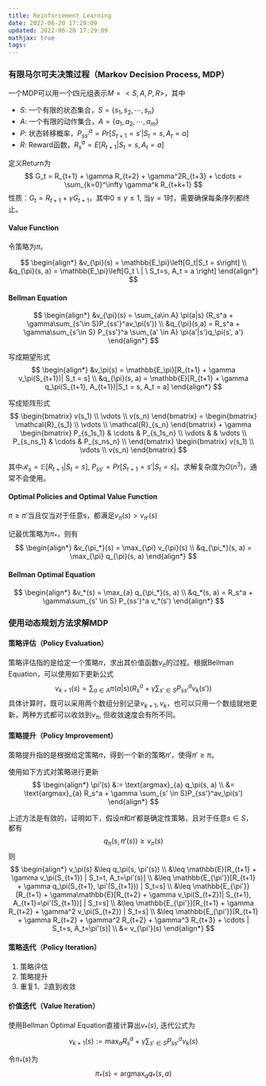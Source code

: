 ```yaml
---
title: Reinforcement Learning
date: 2022-06-20 17:29:09
updated: 2022-06-20 17:29:09
mathjax: true
tags:
---
```


###  有限马尔可夫决策过程（Markov Decision Process, MDP）

一个MDP可以用一个四元组表示$M = < S, A, P, R>$，其中
+ *S*: 一个有限的状态集合，$S = \{s_1, s_2, \cdots, s_n\}$
+ *A*: 一个有限的动作集合，$A = \{a_1, a_2, \cdots, a_m\}$
+ *P*: 状态转移概率，$P_{ss'}^a = Pr\left[S_{t+1} = s' | S_t = s, A_t = a\right]$
+ *R*: Reward函数，$R_s^a = E\left[R_{t+1} | S_t = s, A_t = a\right]$

定义Return为
$$
    G_t = R_{t+1} + \gamma R_{t+2} + \gamma^2R_{t+3} + \cdots = \sum_{k=0}^\infty \gamma^k R_{t+k+1}
$$
性质：$G_t = R_{t+1} + \gamma G_{t+1}$，其中$0 \leq \gamma \leq 1$, 当$\gamma=1$时，需要确保每条序列都终止。
<!-- more -->

#### Value Function

令策略为$\pi$。

$$
\begin{align*}
    &v_{\pi}(s) = \mathbb{E_\pi}\left[G_t|S_t = s\right] \\
    &q_{\pi}(s, a) = \mathbb{E_\pi}\left[G_t \ | \ S_t=s, A_t = a \right]
\end{align*}
$$

#### Bellman Equation

$$
\begin{align*}
    &v_{\pi}(s) = \sum_{a\in A} \pi(a|s) (R_s^a + \gamma\sum_{s'\in S}P_{ss'}^av_\pi(s')) \\
    &q_{\pi}(s,a) = R_s^a + \gamma\sum_{s'\in S} P_{ss'}^a \sum_{a' \in A} \pi(a'|s')q_\pi(s', a')
\end{align*}
$$

写成期望形式
$$
\begin{align*}
    &v_\pi(s) = \mathbb{E_\pi}[R_{t+1} + \gamma v_\pi(S_{t+1})| S_t = s] \\
    &q_{\pi}(s, a) = \mathbb{E}[R_{t+1} + \gamma q_\pi(S_{t+1}, A_{t+1})|S_t = s, A_t = a]
\end{align*}
$$

写成矩阵形式
$$
\begin{bmatrix}
    v(s_1) \\
    \vdots \\
    v(s_n)
\end{bmatrix} = 
\begin{bmatrix}
    \mathcal{R}_{s_1} \\
    \vdots \\
    \mathcal{R}_{s_n}
\end{bmatrix} + \gamma
\begin{bmatrix}
    P_{s_1s_1} & \cdots & P_{s_1s_n} \\
    \vdots & & \vdots \\
    P_{s_ns_1} & \cdots & P_{s_ns_n} \\
\end{bmatrix}
\begin{bmatrix}
    v(s_1) \\
    \vdots \\
    v(s_n) 
\end{bmatrix}
$$

其中$\mathcal{R}_s = \mathbb{E}[R_{t+1} | S_t = s]$, $P_{ss'} = Pr[S_{t+1}=s' | S_t = s]$。求解复杂度为$O(n^3)$，通常不会使用。

#### Optimal Policies and Optimal Value Function

$\pi \geq \pi'$当且仅当对于任意s，都满足$v_\pi(s) > v_{\pi'}(s)$

记最优策略为$\pi_{*}$，则有
$$
\begin{align*}
    &v_{\pi_*}(s) = \max_{\pi} v_{\pi}(s) \\
    &q_{\pi_*}(s, a) = \max_{\pi} q_{\pi}(s, a)
\end{align*}
$$

#### Bellman Optimal Equation

$$
\begin{align*}
    &v_*(s) = \max_{a} q_{\pi_*}(s, a) \\
    &q_*(s, a) = R_s^a + \gamma\sum_{s' \in S} P_{ss'}^a v_*(s')
\end{align*}
$$

### 使用动态规划方法求解MDP

#### 策略评估（Policy Evaluation）

策略评估指的是给定一个策略$\pi$，求出其价值函数$v_\pi$的过程。根据Bellman Equation，可以使用如下更新公式
$$
    v_{k+1}(s) = \sum_{a\in A} \pi(a|s) (R_s^a + \gamma\sum_{s'\in S}P_{ss'}^av_k(s'))
$$
具体计算时，既可以采用两个数组分别记录$v_{k+1}, v_k$，也可以只用一个数组就地更新，两种方式都可以收敛到$v_\pi$, 但收敛速度会有所不同。

#### 策略提升（Policy Improvement）

策略提升指的是根据给定策略$\pi$，得到一个新的策略$\pi'$，使得$\pi' \geq \pi$。

使用如下方式对策略进行更新
$$
\begin{align*}
    \pi'(s) &:= \text{argmax}_{a} q_\pi(s, a) \\
            &= \text{argmax}_{a} R_s^a + \gamma \sum_{s' \in S}P_{ss'}^av_\pi(s')
\end{align*}
$$

上述方法是有效的，证明如下，假设$\pi$和$\pi'$都是确定性策略，且对于任意$s\in S$，都有
$$
    q_\pi(s, \pi'(s)) \geq v_\pi(s)
$$
则
$$
\begin{align*}
    v_\pi(s) &\leq q_\pi(s, \pi'(s)) \\
             &\leq \mathbb{E}[R_{t+1} + \gamma v_\pi(S_{t+1}) | S_t=t, A_t=\pi'(s)] \\
             &\leq \mathbb{E_{\pi'}}[R_{t+1} + \gamma q_\pi(S_{t+1}, \pi'(S_{t+1})) | S_t=s] \\
             &\leq \mathbb{E_{\pi'}}[R_{t+1} + \gamma\mathbb{E}[R_{t+2} + \gamma v_\pi(S_{t+2})| S_{t+1}, A_{t+1}=\pi'(S_{t+1})] | S_t=s] \\
             &\leq \mathbb{E_{\pi'}}[R_{t+1} + \gamma R_{t+2} + \gamma^2 v_\pi(S_{t+2}) | S_t=s] \\
             &\leq \mathbb{E_{\pi'}}[R_{t+1} + \gamma R_{t+2} + \gamma^2 R_{t+2} + \gamma^3 R_{t+3} + \cdots | S_t=s, A_t=\pi'(s)] \\
             &= v_{\pi'}(s)
\end{align*}
$$

#### 策略迭代（Policy Iteration）

1. 策略评估
2. 策略提升
3. 重复1、2直到收敛

#### 价值迭代（Value Iteration）

使用Bellman Optimal Equation直接计算出$v_{*}(s)$, 迭代公式为
$$
    v_{k+1}(s) := \max_a R_s^a + \gamma \sum_{s' \in S} P_{ss'}^av_k(s)
$$

令$\pi_{*}(s)$为
$$
   \pi_{*}(s) = \text{argmax}_a q_*(s, a) 
$$
